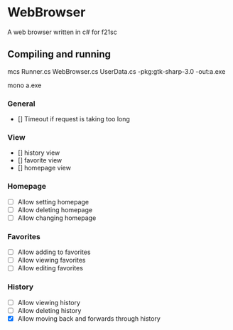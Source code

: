 # WebBrowser
A web browser written in c# for f21sc
## Compiling and running
mcs Runner.cs WebBrowser.cs UserData.cs -pkg:gtk-sharp-3.0 -out:a.exe

mono a.exe

### General
- [] Timeout if request is taking too long

### View
- [] history view
- [] favorite view
- [] homepage view

### Homepage
- [ ] Allow setting homepage
- [ ] Allow deleting homepage
- [ ] Allow changing homepage

### Favorites
- [ ] Allow adding to favorites
- [ ] Allow viewing favorites
- [ ] Allow editing favorites

### History
- [ ] Allow viewing history
- [ ] Allow deleting history
- [x] Allow moving back and forwards through history
